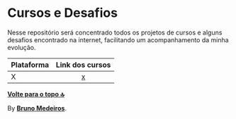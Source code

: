 # Cursos e Desafios

Nesse repositório será concentrado todos os projetos de cursos e alguns desafios encontrado na internet, facilitando um acompanhamento da minha evolução.

| Plataforma | Link dos cursos |
| :--------- | :-------------: |
| X          |     [x](.)      |

<p>
<strong>
<a href="#top">Volte para o topo 🔝</a>
</strong>
</p>

By **[Bruno Medeiros](https://github.com/BrunoMedeiros14)**.
